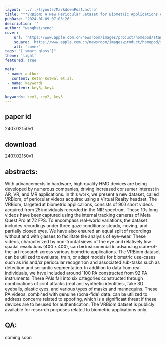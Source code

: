 ```yaml
---
layout: '../../layouts/MarkdownPost.astro'
title: "**VRBiom: A New Periocular Dataset for Biometric Applications of HMD**"
pubDate: "2024-07-09 07:03:26"
description: ''
author: "wanghaisheng"
cover:
    url: 'https://www.apple.com.cn/newsroom/images/product/homepod/standard/Apple-HomePod-hero-230118_big.jpg.large_2x.jpg'
    square: 'https://www.apple.com.cn/newsroom/images/product/homepod/standard/Apple-HomePod-hero-230118_big.jpg.large_2x.jpg'
    alt: 'cover'
tags: "['smart glass']" 
theme: 'light'
featured: true

meta:
 - name: author
   content: Ketan Kotwal et.al.
 - name: keywords
   content: key3, key4

keywords: key1, key2, key3
---
```


## paper id
2407.02150v1
## download
[2407.02150v1](http://arxiv.org/abs/2407.02150v1)
## abstracts:
With advancements in hardware, high-quality HMD devices are being developed by numerous companies, driving increased consumer interest in AR, VR, and MR applications. In this work, we present a new dataset, called VRBiom, of periocular videos acquired using a Virtual Reality headset. The VRBiom, targeted at biometric applications, consists of 900 short videos acquired from 25 individuals recorded in the NIR spectrum. These 10s long videos have been captured using the internal tracking cameras of Meta Quest Pro at 72 FPS. To encompass real-world variations, the dataset includes recordings under three gaze conditions: steady, moving, and partially closed eyes. We have also ensured an equal split of recordings without and with glasses to facilitate the analysis of eye-wear. These videos, characterized by non-frontal views of the eye and relatively low spatial resolutions (400 x 400), can be instrumental in advancing state-of-the-art research across various biometric applications. The VRBiom dataset can be utilized to evaluate, train, or adapt models for biometric use-cases such as iris and/or periocular recognition and associated sub-tasks such as detection and semantic segmentation.   In addition to data from real individuals, we have included around 1100 PA constructed from 92 PA instruments. These PAIs fall into six categories constructed through combinations of print attacks (real and synthetic identities), fake 3D eyeballs, plastic eyes, and various types of masks and mannequins. These PA videos, combined with genuine (bona-fide) data, can be utilized to address concerns related to spoofing, which is a significant threat if these devices are to be used for authentication.   The VRBiom dataset is publicly available for research purposes related to biometric applications only.
## QA:
coming soon
